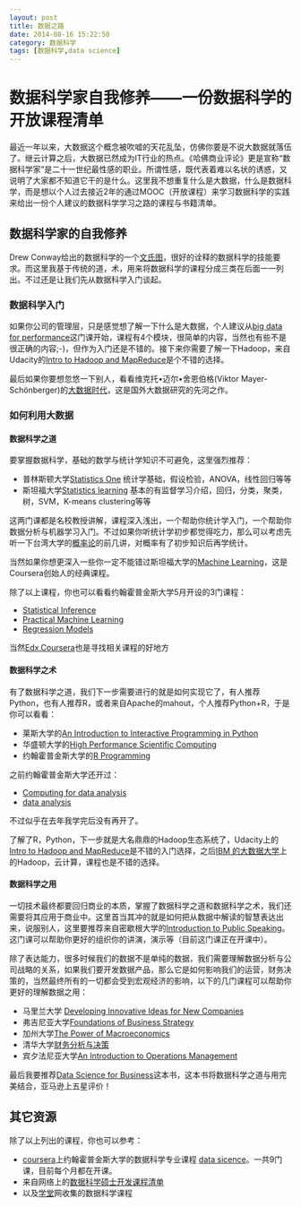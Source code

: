 ```yaml
---
layout: post
title: 数据之路
date: 2014-08-16 15:22:50
category: 数据科学
tags: [数据科学,data science]
---
```



# 数据科学家自我修养——一份数据科学的开放课程清单

最近一年以来，大数据这个概念被吹嘘的天花乱坠，仿佛你要是不说大数据就落伍了。继云计算之后，大数据已然成为IT行业的热点。《哈佛商业评论》更是宣称“数据科学家”是二十一世纪最性感的职业。所谓性感，既代表着难以名状的诱惑，又说明了大家都不知道它干的是什么。这里我不想重复什么是大数据，什么是数据科学，而是想以个人过去接近2年的通过MOOC（开放课程）来学习数据科学的实践来给出一份个人建议的数据科学学习之路的课程与书籍清单。

## 数据科学家的自我修养

Drew Conway给出的数据科学的一个[文氏图](http://drewconway.com/zia/2013/3/26/the-data-science-venn-diagram)，很好的诠释的数据科学的技能要求。而这里我基于传统的道，术，用来将数据科学的课程分成三类在后面一一列出。不过还是让我们先从数据科学入门谈起。

### 数据科学入门

如果你公司的管理层，只是感觉想了解一下什么是大数据，个人建议从[big data for performance](https://www.open2study.com/courses/big-data-for-better-performance)这门课开始，课程有4个模块，很简单的内容，当然也有些不是很正确的内容;-)，但作为入门还是不错的。接下来你需要了解一下Hadoop，来自Udacity的[Intro to Hadoop and MapReduce](https://www.udacity.com/course/ud617)是个不错的选择。

最后如果你要想忽悠一下别人，看看维克托•迈尔•舍恩伯格(Viktor Mayer-Schönberger)的[大数据时代](http://book.douban.com/subject/20429677/)，这是国外大数据研究的先河之作。


### 如何利用大数据


#### 数据科学之道

要掌握数据科学，基础的数学与统计学知识不可避免，这里强烈推荐：

+ 普林斯顿大学[Statistics One](https://www.coursera.org/course/stats1) 统计学基础，假设检验，ANOVA，线性回归等等
+ 斯坦福大学[Statistics learning](https://class.stanford.edu/courses/HumanitiesScience/StatLearning/Winter2014/about) 基本的有监督学习介绍，回归，分类，聚类，树，SVM，K-means clustering等等

这两门课都是名校教授讲解，课程深入浅出，一个帮助你统计学入门，一个帮助你数据分析与机器学习入门。不过如果你听统计学初步都觉得吃力，那么可以考虑先听一下台湾大学的[概率论](https://www.coursera.org/course/prob)的前几讲，对概率有了初步知识后再学统计。

当然如果你想更深入一些你一定不能错过斯坦福大学的[Machine Learning](https://www.coursera.org/course/ml)，这是Coursera创始人的经典课程。

除了以上课程，你也可以看看约翰霍普金斯大学5月开设的3门课程：

+ [Statistical Inference](https://www.coursera.org/course/statinference)
+ [Practical Machine Learning](https://www.coursera.org/course/predmachlearn)
+ [Regression Models](https://www.coursera.org/course/regmods)

当然[Edx](http://www.edx.org),[Coursera](http://www.coursera.org)也是寻找相关课程的好地方

#### 数据科学之术

有了数据科学之道，我们下一步需要进行的就是如何实现它了，有人推荐Python，也有人推荐R，或者来自Apache的mahout，个人推荐Python+R，于是你可以看看：

+ 莱斯大学的[An Introduction to Interactive Programming in Python](https://www.coursera.org/course/interactivepython)
+ 华盛顿大学的[High Performance Scientific Computing](https://www.coursera.org/course/scicomp)
+ 约翰霍普金斯大学的[R Programming](https://www.coursera.org/course/rprog)

之前约翰霍普金斯大学还开过：

+ [Computing for data analysis](http://coursera.org)
+ [data analysis](http://coursera.org)

不过似乎在去年我学完后没有再开了。

了解了R，Python，下一步就是大名鼎鼎的Hadoop生态系统了，Udacity上的[Intro to Hadoop and MapReduce](https://www.udacity.com/course/ud617)是不错的入门选择，之后[IBM 的大数据大学](http://bigdatauniversity.com/)上的Hadoop，云计算，课程也是不错的选择。

#### 数据科学之用

一切技术最终都要回归商业的本质，掌握了数据科学之道和数据科学之术，我们还需要将其应用于商业中。这里首当其冲的就是如何把从数据中解读的智慧表达出来，说服别人，这里要推荐来自密歇根大学的[Introduction to Public Speaking](https://www.coursera.org/course/publicspeak)。这门课可以帮助你更好的组织你的讲演，演示等（目前这门课正在开课中）。

除了表达能力，很多时候我们的数据不是单纯的数据，我们需要理解数据分析与公司战略的关系，如果我们要开发数据产品，那么它是如何影响我们的运营，财务决策的，当然最终所有的一切都会受到宏观经济的影响，以下的几门课程可以帮助你更好的理解数据之用：

+ 马里兰大学 [Developing Innovative Ideas for New Companies](https://www.coursera.org/course/innovativeideas)
+ 弗吉尼亚大学[Foundations of Business Strategy](https://www.coursera.org/course/strategy101)
+ 加州大学[The Power of Macroeconomics](https://www.coursera.org/course/ucimacroeconomics)
+ 清华大学[财务分析与决策](http://www.xuetangx.com/courses/TsinghuaX/80512073_2014_1X/_2014_/about)
+ 宾夕法尼亚大学[An Introduction to Operations Management](https://www.coursera.org/course/operations)

最后我要推荐[Data Science for Business](http://www.amazon.com/Data-Science-Business-data-analytic-thinking/dp/1449361323)这本书，这本书将数据科学之道与用完美结合，亚马逊上五星评价！

## 其它资源

除了以上列出的课程，你也可以参考：

+ [coursera](www.coursera.org)上约翰霍普金斯大学的数据科学专业课程 [data sicence](https://www.coursera.org/specialization/jhudatascience/1?utm_medium=catalogSpec)。一共9门课，目前每个月都在开课。
+ 来自网络上的[数据科学硕士开发课程清单](http://datasciencemasters.org/)
+ 以及[学堂](http://www.xuetangx.com/knowledge/2/)网收集的数据科学课程


